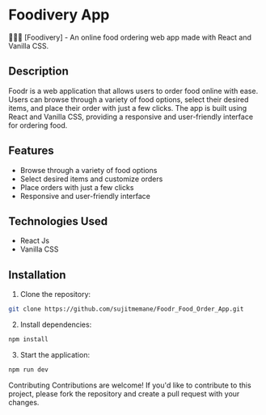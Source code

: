 

# Foodivery App
🍔🍕🌮 [Foodivery] - An online food ordering web app made with React and Vanilla CSS.

## Description
Foodr is a web application that allows users to order food online with ease. Users can browse through a variety of food options, select their desired items, and place their order with just a few clicks. The app is built using React and Vanilla CSS, providing a responsive and user-friendly interface for ordering food.

## Features

- Browse through a variety of food options
- Select desired items and customize orders
- Place orders with just a few clicks
- Responsive and user-friendly interface

## Technologies Used

- React Js
- Vanilla CSS

## Installation
1. Clone the repository:


```sh
git clone https://github.com/sujitmemane/Foodr_Food_Order_App.git
```

2. Install dependencies:

```sh
npm install 
```
3. Start the application:

```sh
npm run dev
```
Contributing
Contributions are welcome! If you'd like to contribute to this project, please fork the repository and create a pull request with your changes.
